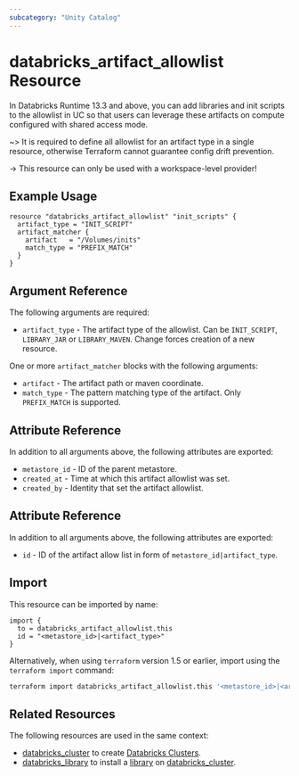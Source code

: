 ```yaml
---
subcategory: "Unity Catalog"
---
```

# databricks_artifact_allowlist Resource

In Databricks Runtime 13.3 and above, you can add libraries and init scripts to the allowlist in UC so that users can leverage these artifacts on compute configured with shared access mode.

~> It is required to define all allowlist for an artifact type in a single resource, otherwise Terraform cannot guarantee config drift prevention.

-> This resource can only be used with a workspace-level provider!

## Example Usage

```hcl
resource "databricks_artifact_allowlist" "init_scripts" {
  artifact_type = "INIT_SCRIPT"
  artifact_matcher {
    artifact   = "/Volumes/inits"
    match_type = "PREFIX_MATCH"
  }
}
```

## Argument Reference

The following arguments are required:

* `artifact_type` - The artifact type of the allowlist. Can be `INIT_SCRIPT`, `LIBRARY_JAR` or `LIBRARY_MAVEN`. Change forces creation of a new resource.

One or more `artifact_matcher` blocks with the following arguments:

* `artifact` - The artifact path or maven coordinate.
* `match_type` - The pattern matching type of the artifact. Only `PREFIX_MATCH` is supported.

## Attribute Reference

In addition to all arguments above, the following attributes are exported:

* `metastore_id` - ID of the parent metastore.
* `created_at` -  Time at which this artifact allowlist was set.
* `created_by` -  Identity that set the artifact allowlist.

## Attribute Reference

In addition to all arguments above, the following attributes are exported:

* `id` - ID of the artifact allow list in form of `metastore_id|artifact_type`.

## Import

This resource can be imported by name:

```hcl
import {
  to = databricks_artifact_allowlist.this
  id = "<metastore_id>|<artifact_type>"
}
```

Alternatively, when using `terraform` version 1.5 or earlier, import using the `terraform import` command:

```bash
terraform import databricks_artifact_allowlist.this '<metastore_id>|<artifact_type>'
```

## Related Resources

The following resources are used in the same context:

* [databricks_cluster](cluster.md) to create [Databricks Clusters](https://docs.databricks.com/clusters/index.html).
* [databricks_library](library.md) to install a [library](https://docs.databricks.com/libraries/index.html) on [databricks_cluster](cluster.md).
